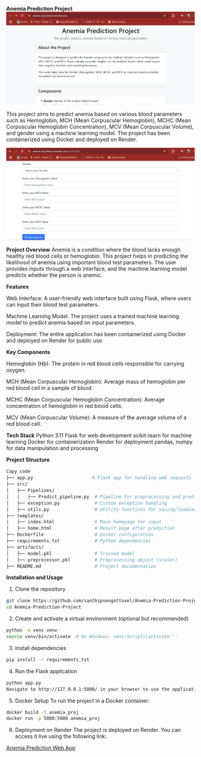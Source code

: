 **Anemia Prediction Project**
![Anemia Prediction Project](https://github.com/santhipsengottuvel/Anemia-Prediction-Project/blob/main/Images/anemia_prediction.png)

This project aims to predict anemia based on various blood parameters such as Hemoglobin, MCH (Mean Corpuscular Hemoglobin), MCHC (Mean Corpuscular Hemoglobin Concentration), MCV (Mean Corpuscular Volume), and gender using a machine learning model. The project has been containerized using Docker and deployed on Render.

![Anemia Prediction Project](https://github.com/santhipsengottuvel/Anemia-Prediction-Project/blob/main/Images/anemia_prediction1.png)


**Project Overview**
Anemia is a condition where the blood lacks enough healthy red blood cells or hemoglobin. This project helps in predicting the likelihood of anemia using important blood test parameters. The user provides inputs through a web interface, and the machine learning model predicts whether the person is anemic.


**Features**

Web Interface: A user-friendly web interface built using Flask, where users can input their blood test parameters.

Machine Learning Model: The project uses a trained machine learning model to predict anemia based on input parameters.

Deployment: The entire application has been containerized using Docker and deployed on Render for public use.


**Key Components**

Hemoglobin (Hb): The protein in red blood cells responsible for carrying oxygen.

MCH (Mean Corpuscular Hemoglobin): Average mass of hemoglobin per red blood cell in a sample of blood.

MCHC (Mean Corpuscular Hemoglobin Concentration): Average concentration of hemoglobin in red blood cells.

MCV (Mean Corpuscular Volume): A measure of the average volume of a red blood cell.


**Tech Stack**
Python 3.11
Flask for web development
scikit-learn for machine learning
Docker for containerization
Render for deployment
pandas, numpy for data manipulation and processing


**Project Structure**
```bash
Copy code
├── app.py                      # Flask app for handling web requests
├── src/
│   ├── Pipelines/
│   │   ├── Predict_pipeline.py  # Pipeline for preprocessing and prediction
│   ├── exception.py             # Custom exception handling
│   ├── utils.py                 # Utility functions for saving/loading models
├── templates/
│   ├── index.html               # Main homepage for input
│   ├── home.html                # Result page after prediction
├── Dockerfile                   # Docker configuration
├── requirements.txt             # Python dependencies
├── artifacts/
│   ├── model.pkl                # Trained model
│   ├── preprocessor.pkl         # Preprocessing object (scaler)
├── README.md                    # Project documentation 
```


**Installation and Usage**

1. Clone the repository
```bash  
git clone https://github.com/santhipsengottuvel/Anemia-Prediction-Project.git 
cd Anemia-Prediction-Project
```

2. Create and activate a virtual environment (optional but recommended)
```bash
python -m venv venv
source venv/bin/activate  # On Windows: venv\Scripts\activate'''
```

3. Install dependencies
```bash
pip install -r requirements.txt
```

4. Run the Flask application
```bash
python app.py
Navigate to http://127.0.0.1:5000/ in your browser to use the application.
```
5. Docker Setup
To run the project in a Docker container:

```bash
docker build -t anemia_proj .
docker run -p 5000:5000 anemia_proj
```
6. Deployment on Render
The project is deployed on Render. You can access it live using the following link:


[Anemia Prediction Web App](https://anemia-proj-latest.onrender.com/)
